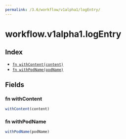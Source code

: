 ```yaml
---
permalink: /3.6/workflow/v1alpha1/logEntry/
---
```


# workflow.v1alpha1.logEntry



## Index

* [`fn withContent(content)`](#fn-withcontent)
* [`fn withPodName(podName)`](#fn-withpodname)

## Fields

### fn withContent

```ts
withContent(content)
```



### fn withPodName

```ts
withPodName(podName)
```

